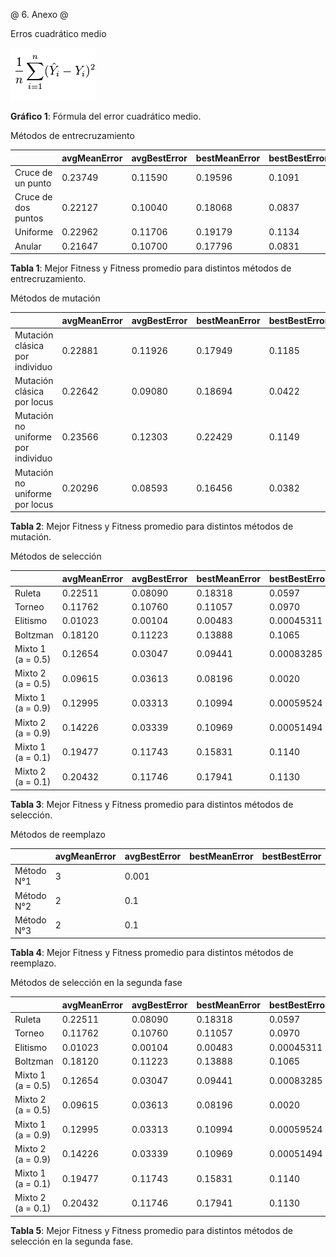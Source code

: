 @ 6. Anexo @

Erros cuadrático medio

![](img/mse.png)

**Gráfico 1**: Fórmula del error cuadrático medio.

Métodos de entrecruzamiento

|| avgMeanError | avgBestError | bestMeanError | bestBestError |
|------|-----|----|-------|-------|
| Cruce de un punto | 0.23749 | 0.11590 | 0.19596 | 0.1091 |
| Cruce de dos puntos | 0.22127 | 0.10040 | 0.18068 | 0.0837 |
| Uniforme | 0.22962 | 0.11706 | 0.19179 | 0.1134 |
| Anular | 0.21647 | 0.10700 | 0.17796 | 0.0831 |

**Tabla 1**: Mejor Fitness y Fitness promedio para distintos métodos de entrecruzamiento.

Métodos de mutación

|| avgMeanError | avgBestError | bestMeanError | bestBestError |
|------|-----|----|-------|-------|
| Mutación clásica por individuo | 0.22881 | 0.11926 | 0.17949 | 0.1185 |
| Mutación clásica por locus | 0.22642 | 0.09080 | 0.18694 | 0.0422 |
| Mutación no uniforme por individuo | 0.23566 | 0.12303 | 0.22429 | 0.1149 |
| Mutación no uniforme por locus | 0.20296 | 0.08593 | 0.16456 | 0.0382 |

**Tabla 2**: Mejor Fitness y Fitness promedio para distintos métodos de mutación.

Métodos de selección

|| avgMeanError | avgBestError | bestMeanError | bestBestError |
|------|-----|----|-------|-------|
| Ruleta | 0.22511 | 0.08090 | 0.18318 | 0.0597 |
| Torneo | 0.11762 | 0.10760 | 0.11057 | 0.0970 |
| Elitismo | 0.01023 | 0.00104 | 0.00483 | 0.00045311 |
| Boltzman | 0.18120 | 0.11223 | 0.13888 | 0.1065 |
| Mixto 1 (a = 0.5) | 0.12654 | 0.03047 | 0.09441 | 0.00083285 |
| Mixto 2 (a = 0.5) | 0.09615 | 0.03613 | 0.08196 | 0.0020 |
| Mixto 1 (a = 0.9) | 0.12995 | 0.03313 | 0.10994 | 0.00059524 |
| Mixto 2 (a = 0.9) | 0.14226 | 0.03339 | 0.10969| 0.00051494 |
| Mixto 1 (a = 0.1) | 0.19477 | 0.11743 | 0.15831 | 0.1140 |
| Mixto 2 (a = 0.1) | 0.20432 | 0.11746 | 0.17941 | 0.1130 |

**Tabla 3**: Mejor Fitness y Fitness promedio para distintos métodos de selección.

Métodos de reemplazo

|| avgMeanError | avgBestError | bestMeanError | bestBestError |
|------|-----|----|-------|-------|
| Método N°1 | 3 | 0.001 | | |
| Método N°2 | 2 | 0.1 | | |
| Método N°3 | 2 | 0.1 | | |

**Tabla 4**: Mejor Fitness y Fitness promedio para distintos métodos de reemplazo.

Métodos de selección en la segunda fase

|| avgMeanError | avgBestError | bestMeanError | bestBestError |
|------|-----|----|-------|-------|
| Ruleta | 0.22511 | 0.08090 | 0.18318 | 0.0597 |
| Torneo | 0.11762 | 0.10760 | 0.11057 | 0.0970 |
| Elitismo | 0.01023 | 0.00104 | 0.00483 | 0.00045311 |
| Boltzman | 0.18120 | 0.11223 | 0.13888 | 0.1065 |
| Mixto 1 (a = 0.5) | 0.12654 | 0.03047 | 0.09441 | 0.00083285 |
| Mixto 2 (a = 0.5) | 0.09615 | 0.03613 | 0.08196 | 0.0020 |
| Mixto 1 (a = 0.9) | 0.12995 | 0.03313 | 0.10994 | 0.00059524 |
| Mixto 2 (a = 0.9) | 0.14226 | 0.03339 | 0.10969| 0.00051494 |
| Mixto 1 (a = 0.1) | 0.19477 | 0.11743 | 0.15831 | 0.1140 |
| Mixto 2 (a = 0.1) | 0.20432 | 0.11746 | 0.17941 | 0.1130 |

**Tabla 5**: Mejor Fitness y Fitness promedio para distintos métodos de selección en la segunda fase.
